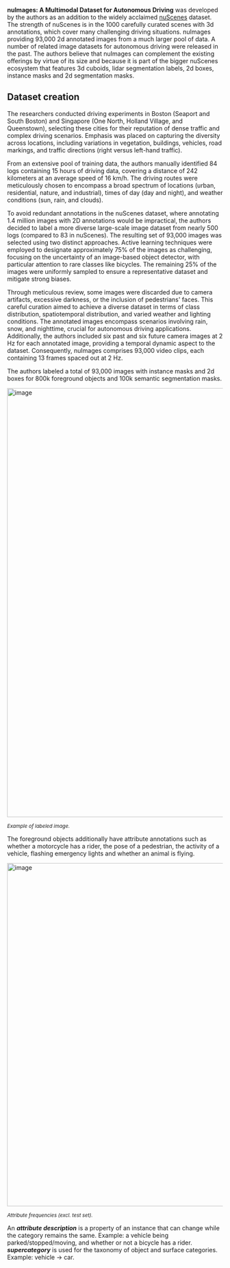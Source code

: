 **nuImages: A Multimodal Dataset for Autonomous Driving** was developed by the authors as an addition to the widely acclaimed [nuScenes](https://www.nuscenes.org/nuscenes) dataset. The strength of nuScenes is in the 1000 carefully curated scenes with 3d annotations, which cover many challenging driving situations. nuImages providing 93,000 2d annotated images from a much larger pool of data. A number of related image datasets for autonomous driving were released in the past. The authors believe that nuImages can complement the existing offerings by virtue of its size and because it is part of the bigger nuScenes ecosystem that features 3d cuboids, lidar segmentation labels, 2d boxes, instance masks and 2d segmentation masks.

## Dataset creation

The researchers conducted driving experiments in Boston (Seaport and South Boston) and Singapore (One North, Holland Village, and Queenstown), selecting these cities for their reputation of dense traffic and complex driving scenarios. Emphasis was placed on capturing the diversity across locations, including variations in vegetation, buildings, vehicles, road markings, and traffic directions (right versus left-hand traffic).

From an extensive pool of training data, the authors manually identified 84 logs containing 15 hours of driving data, covering a distance of 242 kilometers at an average speed of 16 km/h. The driving routes were meticulously chosen to encompass a broad spectrum of locations (urban, residential, nature, and industrial), times of day (day and night), and weather conditions (sun, rain, and clouds).

To avoid redundant annotations in the nuScenes dataset, where annotating 1.4 million images with 2D annotations would be impractical, the authors decided to label a more diverse large-scale image dataset from nearly 500 logs (compared to 83 in nuScenes). The resulting set of 93,000 images was selected using two distinct approaches. Active learning techniques were employed to designate approximately 75% of the images as challenging, focusing on the uncertainty of an image-based object detector, with particular attention to rare classes like bicycles. The remaining 25% of the images were uniformly sampled to ensure a representative dataset and mitigate strong biases.

Through meticulous review, some images were discarded due to camera artifacts, excessive darkness, or the inclusion of pedestrians' faces. This careful curation aimed to achieve a diverse dataset in terms of class distribution, spatiotemporal distribution, and varied weather and lighting conditions. The annotated images encompass scenarios involving rain, snow, and nighttime, crucial for autonomous driving applications. Additionally, the authors included six past and six future camera images at 2 Hz for each annotated image, providing a temporal dynamic aspect to the dataset. Consequently, nuImages comprises 93,000 video clips, each containing 13 frames spaced out at 2 Hz.

The authors labeled a total of 93,000 images with instance masks and 2d boxes for 800k foreground objects and 100k semantic segmentation masks.

<img src="https://github.com/dataset-ninja/nu-images/assets/120389559/11becab1-54c5-4c15-b647-229ffe29b9c5" alt="image" width="1000">

<span style="font-size: smaller; font-style: italic;">Example of labeled image.</span>

The foreground objects additionally have attribute annotations such as whether a motorcycle has a rider, the pose of a pedestrian, the activity of a vehicle, flashing emergency lights and whether an animal is flying.

<img src="https://github.com/dataset-ninja/nu-images/assets/120389559/7cad3010-1122-42bd-b063-4c5870f3e1f6" alt="image" width="800">

<span style="font-size: smaller; font-style: italic;">Attribute frequencies (excl. test set).</span>

An ***attribute description*** is a property of an instance that can change while the category remains the same. Example: a vehicle being parked/stopped/moving, and whether or not a bicycle has a rider. ***supercategory*** is used for the taxonomy of object and surface categories. Example: vehicle -> car.


